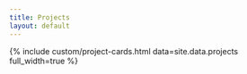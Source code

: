 ```yaml
---
title: Projects
layout: default
---
```

<!-- {% assign projects = site.data.projects | where_exp: "p", "p.category contains 'Seed Grant'" %} -->
{% include custom/project-cards.html data=site.data.projects full_width=true %}
